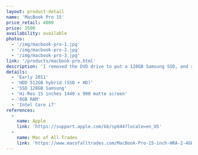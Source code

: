 ```yaml
---
layout: product-detail
name: 'MacBook Pro 15'
price_retail: 4000
price: 3500
availability: available
photos:
  - '/img/macbook-pro-1.jpg'
  - '/img/macbook-pro-2.jpg'
  - '/img/macbook-pro-3.jpg'
link: '/products/macbook-pro.html'
description: 'I removed the DVD drive to put a 128GB Samsung SSD, and replaced the original HD for a Hydrid 512GB HD (SSD + HD). Still an amazing piece of hardware.'
details:
  - 'Early 2011'
  - 'HDD 512GB hybrid (SSD + HD)'
  - 'SSD 128GB Samsung'
  - 'Hi-Res 15 inches 1440 x 900 matte screen'
  - '8GB RAM'
  - 'Intel Core i7'
references:
  -
    name: Apple
    link: 'https://support.apple.com/kb/sp644?locale=en_US'
  -
    name: Mac of All Trades
    link: 'https://www.macofalltrades.com/MacBook-Pro-15-inch-HRA-2-4GHz-QCi7-Late-2011-p/mbp-15-24-l11hra.htm'
---
```

